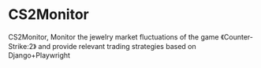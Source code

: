 # CS2Monitor
CS2Monitor, Monitor the jewelry market fluctuations of the game 《Counter-Strike:2》 and provide relevant trading strategies based on Django+Playwright
